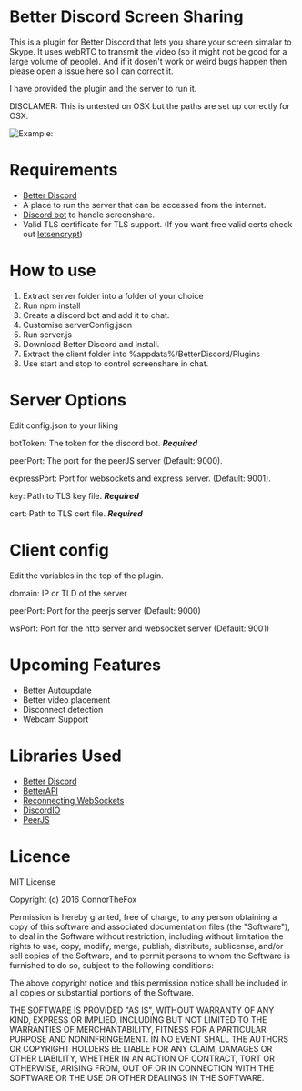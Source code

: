 # Better Discord Screen Sharing

This is a plugin for Better Discord that lets you share your screen simalar to Skype. It uses webRTC to transmit the video (so it might not be good for a large volume of people). And if it dosen't work or weird bugs happen then please open a issue here so I can correct it.

I have provided the plugin and the server to run it.

DISCLAMER: This is untested on OSX but the paths are set up correctly for OSX.

![Example:](https://s16.postimg.org/jp7ptckj9/Picture.png)

# Requirements

* [Better Discord](https://github.com/Jiiks/BetterDiscordApp)
* A place to run the server that can be accessed from the internet.
* [Discord bot](https://discordapp.com/developers/applications/) to handle screenshare.
* Valid TLS certificate for TLS support. (If you want free valid certs check out [letsencrypt](https://certbot.eff.org/))

# How to use

1. Extract server folder into a folder of your choice
2. Run npm install
3. Create a discord bot and add it to chat.
4. Customise serverConfig.json
5. Run server.js
6. Download Better Discord and install.
7. Extract the client folder into %appdata%/BetterDiscord/Plugins
8. Use start and stop to control screenshare in chat.

# Server Options

Edit config.json to your liking

botToken: The token for the discord bot. ***Required***

peerPort: The port for the peerJS server (Default: 9000).

expressPort: Port for websockets and express server. (Default: 9001).

key: Path to TLS key file. ***Required***

cert: Path to TLS cert file. ***Required***

# Client config

Edit the variables in the top of the plugin.

domain: IP or TLD of the server

peerPort: Port for the peerjs server (Default: 9000)

wsPort: Port for the http server and websocket server (Default: 9001)

# Upcoming Features

* Better Autoupdate
* Better video placement
* Disconnect detection
* Webcam Support

# Libraries Used

* [Better Discord](https://github.com/Jiiks/BetterDiscordApp)
* [BetterAPI](https://github.com/Bluscream/BetterDiscord-Plugins-and-Themes/blob/master/src/plugins/0_BetterAPI.plugin.js)
* [Reconnecting WebSockets](https://github.com/joewalnes/reconnecting-websocket)
* [DiscordIO](https://github.com/izy521/discord.io)
* [PeerJS](http://peerjs.com/)

# Licence

MIT License

Copyright (c) 2016 ConnorTheFox

Permission is hereby granted, free of charge, to any person obtaining a copy of this software and associated documentation files (the "Software"), to deal in the Software without restriction, including without limitation the rights to use, copy, modify, merge, publish, distribute, sublicense, and/or sell copies of the Software, and to permit persons to whom the Software is furnished to do so, subject to the following conditions:

The above copyright notice and this permission notice shall be included in all copies or substantial portions of the Software.

THE SOFTWARE IS PROVIDED "AS IS", WITHOUT WARRANTY OF ANY KIND, EXPRESS OR IMPLIED, INCLUDING BUT NOT LIMITED TO THE WARRANTIES OF MERCHANTABILITY, FITNESS FOR A PARTICULAR PURPOSE AND NONINFRINGEMENT. IN NO EVENT SHALL THE AUTHORS OR COPYRIGHT HOLDERS BE LIABLE FOR ANY CLAIM, DAMAGES OR OTHER LIABILITY, WHETHER IN AN ACTION OF CONTRACT, TORT OR OTHERWISE, ARISING FROM, OUT OF OR IN CONNECTION WITH THE SOFTWARE OR THE USE OR OTHER DEALINGS IN THE SOFTWARE.
